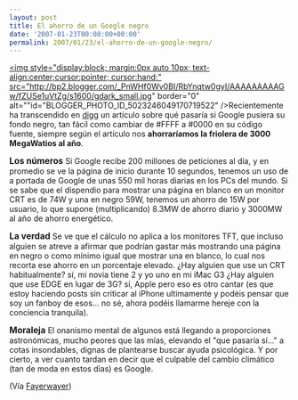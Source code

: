 ```yaml
---
layout: post
title: El ahorro de un Google negro
date: '2007-01-23T00:00:00+00:00'
permalink: 2007/01/23/el-ahorro-de-un-google-negro/
---
```

<a href="http://ecoiron.blogspot.com/2007/01/black-google-would-save-3000-megawatts.html"><img style="display:block; margin:0px auto 10px; text-align:center;cursor:pointer; cursor:hand;" src="http://bp2.blogger.com/_PnWHf0Wv0BI/RbYnqtw0gyI/AAAAAAAAAGw/fZUSe1uVtZg/s1600/gdark_small.jpg" border="0" alt=""id="BLOGGER_PHOTO_ID_5023246049170719522" /></a>Recientemente ha transcendido en <a href="http://digg.com/tech_news/If_Google_Used_a_Black_background_Would_Save_3_000_Megawatts_a_Year">digg</a> un artículo sobre qué pasaría si Google pusiera su fondo negro, tan fácil como cambiar de #FFFF a #0000 en su código fuente, siempre según el artículo nos <span style="font-weight:bold;">ahorraríamos la friolera de 3000 MegaWatios al año</span>.

<span style="font-weight:bold;font-size:110%">Los números</span>
Si Google recibe 200 millones de peticiones al día, y en promedio se ve la página de inicio durante 10 segundos, tenemos un uso de a portada de Google de unas 550 mil horas diarias en los PCs del mundo. Si se sabe que el dispendio para mostrar una página en blanco en un monitor CRT es de 74W y una en negro 59W, tenemos un ahorro de 15W por usuario, lo que supone (multiplicando) 8.3MW de ahorro diario y 3000MW al año de ahorro energético.

<span style="font-weight:bold;font-size:110%">La verdad</span>
Se ve que el cálculo no aplica a los monitores TFT, que incluso alguien se atreve a afirmar que podrían gastar más mostrando una página en negro o como mínimo igual que mostrar una en blanco, lo cual nos recorta ese ahorro en un porcentaje elevado. ¿Hay alguien que use un CRT habitualmente? sí, mi novia tiene 2 y yo uno en mi iMac G3 ¿Hay alguien que use EDGE en lugar de 3G? sí, Apple pero eso es otro cantar (es que estoy haciendo posts sin criticar al iPhone ultimamente y podéis pensar que soy un fanboy de esos... no sé, ahora podéis llamarme hereje con la conciencia tranquila).

<span style="font-weight:bold;font-size:110%">Moraleja</span>
El onanismo mental de algunos está llegando a proporciones astronómicas, mucho peores que las mías, elevando el "que pasaría sí..." a cotas insondables, dignas de plantearse buscar ayuda psicológica. Y por cierto, a ver cuanto tardan en decir que el culpable del cambio climático (tan de moda en estos días) es Google.

(Vía <a href="http://www.fayerwayer.com/2007/01/3000-megawatts-al-ano-ahorraria-un-google-negro/">Fayerwayer</a>)
